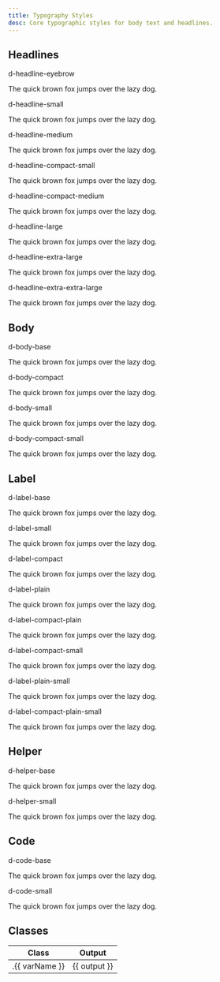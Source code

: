 ```yaml
---
title: Typography Styles
desc: Core typographic styles for body text and headlines.
---
```


## Headlines

<code-well-header class="d-d-flex d-jc-center d-fd-column d-p24 d-bgc-purple-100 d-w100p d-hmn102" custom>
  <div class="d-d-grid d-gg16 d-ai-center" style="grid-template-columns: 21rem 1fr">
    <div class="d-fs-100 d-ff-mono d-fc-purple-400 d-fco75">d-headline-eyebrow</div>
    <div><p class="d-headline-eyebrow d-bgc-purple-200 d-bgo25">The quick brown fox jumps over the lazy dog.</p></div>
    <div class="d-fs-100 d-ff-mono d-fc-purple-400 d-fco75">d-headline-small</div>
    <div><p class="d-headline-small d-bgc-purple-200 d-bgo25">The quick brown fox jumps over the lazy dog.</p></div>
    <div class="d-fs-100 d-ff-mono d-fc-purple-400 d-fco75">d-headline-medium</div>
    <div><p class="d-headline-medium d-bgc-purple-200 d-bgo25">The quick brown fox jumps over the lazy dog.</p></div>
    <div class="d-fs-100 d-ff-mono d-fc-purple-400 d-fco75">d-headline-compact-small</div>
    <div><p class="d-headline-compact-small d-bgc-purple-200 d-bgo25">The quick brown fox jumps over the lazy dog.</p></div>
    <div class="d-fs-100 d-ff-mono d-fc-purple-400 d-fco75">d-headline-compact-medium</div>
    <div><p class="d-headline-compact-medium d-bgc-purple-200 d-bgo25">The quick brown fox jumps over the lazy dog.</p></div>
    <div class="d-fs-100 d-ff-mono d-fc-purple-400 d-fco75">d-headline-large</div>
    <div><p class="d-headline-large d-bgc-purple-200 d-bgo25">The quick brown fox jumps over the lazy dog.</p></div>
    <div class="d-fs-100 d-ff-mono d-fc-purple-400 d-fco75">d-headline-extra-large</div>
    <div><p class="d-headline-extra-large d-bgc-purple-200 d-bgo25">The quick brown fox jumps over the lazy dog.</p></div>
    <div class="d-fs-100 d-ff-mono d-fc-purple-400 d-fco75">d-headline-extra-extra-large</div>
    <div><p class="d-headline-extra-extra-large d-bgc-purple-200 d-bgo25">The quick brown fox jumps over the lazy dog.</p></div>
  </div>
</code-well-header>

## Body

<code-well-header class="d-d-flex d-jc-center d-fd-column d-p24 d-bgc-purple-100 d-w100p d-hmn102" custom>
  <div class="d-d-grid d-gg16 d-ai-center" style="grid-template-columns: 21rem 1fr">
    <div class="d-fs-100 d-ff-mono d-fc-purple-400 d-fco75">d-body-base</div>
    <div><p class="d-body-base d-bgc-purple-200 d-bgo25">The quick brown fox jumps over the lazy dog.</p></div>
    <div class="d-fs-100 d-ff-mono d-fc-purple-400 d-fco75">d-body-compact</div>
    <div><p class="d-body-compact d-bgc-purple-200 d-bgo25">The quick brown fox jumps over the lazy dog.</p></div>
    <div class="d-fs-100 d-ff-mono d-fc-purple-400 d-fco75">d-body-small</div>
    <div><p class="d-body-small d-bgc-purple-200 d-bgo25">The quick brown fox jumps over the lazy dog.</p></div>
    <div class="d-fs-100 d-ff-mono d-fc-purple-400 d-fco75">d-body-compact-small</div>
    <div><p class="d-body-compact-small d-bgc-purple-200 d-bgo25">The quick brown fox jumps over the lazy dog.</p></div>
  </div>
</code-well-header>

## Label

<code-well-header class="d-d-flex d-jc-center d-fd-column d-p24 d-bgc-purple-100 d-w100p d-hmn102" custom>
  <div class="d-d-grid d-gg16 d-ai-center" style="grid-template-columns: 21rem 1fr">
    <div class="d-fs-100 d-ff-mono d-fc-purple-400 d-fco75">d-label-base</div>
    <div><p class="d-label-base d-bgc-purple-200 d-bgo25">The quick brown fox jumps over the lazy dog.</p></div>
    <div class="d-fs-100 d-ff-mono d-fc-purple-400 d-fco75">d-label-small</div>
    <div><p class="d-label-small d-bgc-purple-200 d-bgo25">The quick brown fox jumps over the lazy dog.</p></div>
    <div class="d-fs-100 d-ff-mono d-fc-purple-400 d-fco75">d-label-compact</div>
    <div><p class="d-label-compact d-bgc-purple-200 d-bgo25">The quick brown fox jumps over the lazy dog.</p></div>
    <div class="d-fs-100 d-ff-mono d-fc-purple-400 d-fco75">d-label-plain</div>
    <div><p class="d-label-plain d-bgc-purple-200 d-bgo25">The quick brown fox jumps over the lazy dog.</p></div>
    <div class="d-fs-100 d-ff-mono d-fc-purple-400 d-fco75">d-label-compact-plain</div>
    <div><p class="d-label-compact-plain d-bgc-purple-200 d-bgo25">The quick brown fox jumps over the lazy dog.</p></div>
    <div class="d-fs-100 d-ff-mono d-fc-purple-400 d-fco75">d-label-compact-small</div>
    <div><p class="d-label-compact-small d-bgc-purple-200 d-bgo25">The quick brown fox jumps over the lazy dog.</p></div>
    <div class="d-fs-100 d-ff-mono d-fc-purple-400 d-fco75">d-label-plain-small</div>
    <div><p class="d-label-plain-small d-bgc-purple-200 d-bgo25">The quick brown fox jumps over the lazy dog.</p></div>
    <div class="d-fs-100 d-ff-mono d-fc-purple-400 d-fco75">d-label-compact-plain-small</div>
    <div><p class="d-label-compact-plain-small d-bgc-purple-200 d-bgo25">The quick brown fox jumps over the lazy dog.</p></div>
  </div>
</code-well-header>

## Helper

<code-well-header class="d-d-flex d-jc-center d-fd-column d-p24 d-bgc-purple-100 d-w100p d-hmn102" custom>
  <div class="d-d-grid d-gg16 d-ai-center" style="grid-template-columns: 21rem 1fr">
    <div class="d-fs-100 d-ff-mono d-fc-purple-400 d-fco75">d-helper-base</div>
    <div><p class="d-helper-base d-bgc-purple-200 d-bgo25">The quick brown fox jumps over the lazy dog.</p></div>
    <div class="d-fs-100 d-ff-mono d-fc-purple-400 d-fco75">d-helper-small</div>
    <div><p class="d-helper-small d-bgc-purple-200 d-bgo25">The quick brown fox jumps over the lazy dog.</p></div>
  </div>
</code-well-header>

## Code

<code-well-header class="d-d-flex d-jc-center d-fd-column d-p24 d-bgc-purple-100 d-w100p d-hmn102" custom>
  <div class="d-d-grid d-gg16 d-ai-center" style="grid-template-columns: 21rem 1fr">
    <div class="d-fs-100 d-ff-mono d-fc-purple-400 d-fco75">d-code-base</div>
    <div><p class="d-code-base d-bgc-purple-200 d-bgo25">The quick brown fox jumps over the lazy dog.</p></div>
    <div class="d-fs-100 d-ff-mono d-fc-purple-400 d-fco75">d-code-small</div>
    <div><p class="d-code-small d-bgc-purple-200 d-bgo25">The quick brown fox jumps over the lazy dog.</p></div>
  </div>
</code-well-header>

<script setup>
  import { typographyStyles } from '@data/type.json';
</script>

## Classes

<table class="d-table dialtone-doc-table">
  <thead>
    <tr>
      <th scope="col" class="d-w40p">Class</th>
      <th scope="col">Output</th>
    </tr>
  </thead>
  <tbody>
    <tr v-for="{ var: varName, output } in typographyStyles">
      <td class="d-ff-mono d-fc-purple-400 d-fw-normal d-fs-100">.{{ varName }}</td>
      <td class="d-ff-mono d-fs-100">{{ output }}</td>
    </tr>
  </tbody>
</table>
